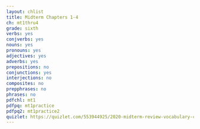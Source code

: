 ```yaml
---
layout: chlist
title: Midterm Chapters 1-4
ch: mt1thru4
grade: sixth
verbs: yes
conjverbs: yes
nouns: yes
pronouns: yes
adjectives: yes
adverbs: yes
prepositions: no
conjunctions: yes
interjections: no
composites: no
prepphrases: no
phrases: no
pdfchl: mt1
pdfpq: mt1practice
pdfpq2: mt1practice2
quizlet: https://quizlet.com/553944925/2020-midterm-review-vocabulary-chs-1-4-flash-cards/
---
```


